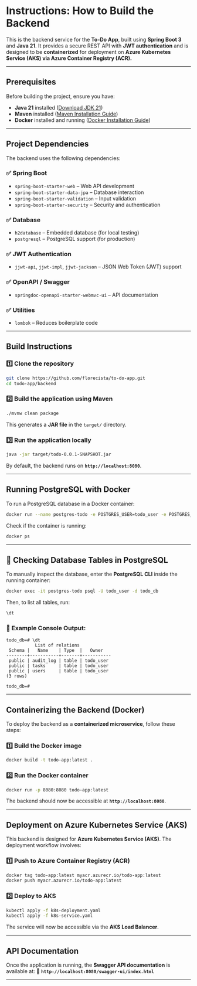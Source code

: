 # Instructions: How to Build the Backend

This is the backend service for the **To-Do App**, built using **Spring Boot 3** and **Java 21**. It provides a secure REST API with **JWT authentication** and is designed to be **containerized** for deployment on **Azure Kubernetes Service (AKS) via Azure Container Registry (ACR).**

---

## Prerequisites

Before building the project, ensure you have:

- **Java 21** installed ([Download JDK 21](https://jdk.java.net/21/))
- **Maven** installed ([Maven Installation Guide](https://maven.apache.org/install.html))
- **Docker** installed and running ([Docker Installation Guide](https://docs.docker.com/get-docker/))

---

## Project Dependencies

The backend uses the following dependencies:

### ✅ **Spring Boot**
- `spring-boot-starter-web` – Web API development
- `spring-boot-starter-data-jpa` – Database interaction
- `spring-boot-starter-validation` – Input validation
- `spring-boot-starter-security` – Security and authentication

### ✅ **Database**
- `h2database` – Embedded database (for local testing)
- `postgresql` – PostgreSQL support (for production)

### ✅ **JWT Authentication**
- `jjwt-api`, `jjwt-impl`, `jjwt-jackson` – JSON Web Token (JWT) support

### ✅ **OpenAPI / Swagger**
- `springdoc-openapi-starter-webmvc-ui` – API documentation

### ✅ **Utilities**
- `lombok` – Reduces boilerplate code

---

## Build Instructions

### 1️⃣ **Clone the repository**
```sh
git clone https://github.com/florecista/to-do-app.git
cd todo-app/backend
```

### 2️⃣ **Build the application using Maven**
```sh
./mvnw clean package
```
This generates a **JAR file** in the `target/` directory.

### 3️⃣ **Run the application locally**
```sh
java -jar target/todo-0.0.1-SNAPSHOT.jar
```
By default, the backend runs on **`http://localhost:8080`**.

---

## Running PostgreSQL with Docker

To run a PostgreSQL database in a Docker container:

```sh
docker run --name postgres-todo -e POSTGRES_USER=todo_user -e POSTGRES_PASSWORD=todo_pass -e POSTGRES_DB=todo_db -p 5432:5432 -d postgres:15
```

Check if the container is running:

```sh
docker ps
```

---

## **📂 Checking Database Tables in PostgreSQL**
To manually inspect the database, enter the **PostgreSQL CLI** inside the running container:

```sh
docker exec -it postgres-todo psql -U todo_user -d todo_db
```

Then, to list all tables, run:
```sql
\dt
```

### 📌 Example Console Output:
```plaintext
todo_db=# \dt
           List of relations
 Schema |   Name    | Type  |   Owner   
--------+-----------+-------+-----------
 public | audit_log | table | todo_user
 public | tasks     | table | todo_user
 public | users     | table | todo_user
(3 rows)

todo_db=# 
```

---

## Containerizing the Backend (Docker)

To deploy the backend as a **containerized microservice**, follow these steps:

### 1️⃣ **Build the Docker image**
```sh
docker build -t todo-app:latest .
```

### 2️⃣ **Run the Docker container**
```sh
docker run -p 8080:8080 todo-app:latest
```

The backend should now be accessible at **`http://localhost:8080`**.

---

## Deployment on Azure Kubernetes Service (AKS)

This backend is designed for **Azure Kubernetes Service (AKS)**. The deployment workflow involves:

### **1️⃣ Push to Azure Container Registry (ACR)**
```sh
docker tag todo-app:latest myacr.azurecr.io/todo-app:latest
docker push myacr.azurecr.io/todo-app:latest
```

### **2️⃣ Deploy to AKS**
```sh
kubectl apply -f k8s-deployment.yaml
kubectl apply -f k8s-service.yaml
```

The service will now be accessible via the **AKS Load Balancer**.

---

## API Documentation

Once the application is running, the **Swagger API documentation** is available at:
📌 **`http://localhost:8080/swagger-ui/index.html`**

---
